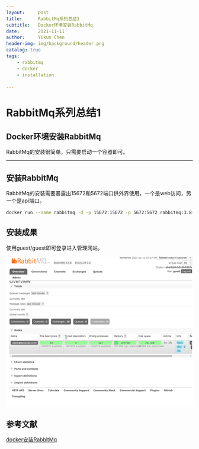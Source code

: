 ```yaml
---
layout:     post
title:      RabbitMq系列总结1
subtitle:   Docker环境安装RabbitMq
date:       2021-11-11
author:     Yikun Chen
header-img: img/background/header.png
catalog: true
tags:
    - rabbitmq
    - docker
    - installation

---
```



# RabbitMq系列总结1

Docker环境安装RabbitMq
--

RabbitMq的安装很简单，只需要启动一个容器即可。

---

## 安装RabbitMq

RabbitMq的安装需要暴露出15672和5672端口供外界使用，一个是web访问，另一个是api端口。

```bash
docker run --name rabbitmq -d -p 15672:15672 -p 5672:5672 rabbitmq:3.8-management
```

## 安装成果

使用guest/guest即可登录进入管理网站。

![picture1](/img/rabbitmq/installation.png)  

参考文献
--

[docker安装RabbitMq](https://juejin.cn/post/6844903970545090574)